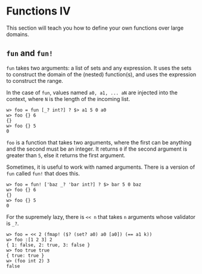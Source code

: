 # Functions IV

This section will teach you how to define your own functions over large domains.

## `fun` and `fun!`

`fun` takes two arguments: a list of sets and any expression.  It uses the sets to construct the domain of the (nested) function(s), and uses the expression to construct the range.

In the case of `fun`, values named `a0, a1, ... aN` are injected into the context, where `N` is the length of the incoming list.

```
w> foo = fun [_? int?] ? $> a1 5 0 a0
w> foo {} 6
{}
w> foo {} 5
0
```

`foo` is a function that takes two arguments, where the first can be anything and the second must be an integer. It returns `0` if the second argument is greater than `5`, else it returns the first argument.

Sometimes, it is useful to work with named arguments.  There is a version of `fun` called `fun!` that does this.

```
w> foo = fun! ['baz _? 'bar int?] ? $> bar 5 0 baz
w> foo {} 6
{}
w> foo {} 5
0
```

For the supremely lazy, there is `<< n` that takes `n` arguments whose validator is `_?`.

```
w> foo = << 2 (fmap! ($? (set? a0) a0 [a0]) (== a1 k))
w> foo :[1 2 3] 2
{ 1: false, 2: true, 3: false }
w> foo true true
{ true: true }
w> (foo int 2) 3
false
```
